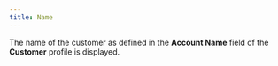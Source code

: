 ```yaml
---
title: Name
---
```



The name of the customer as defined in the **Account 
 Name** field of the **Customer**  profile is displayed.
